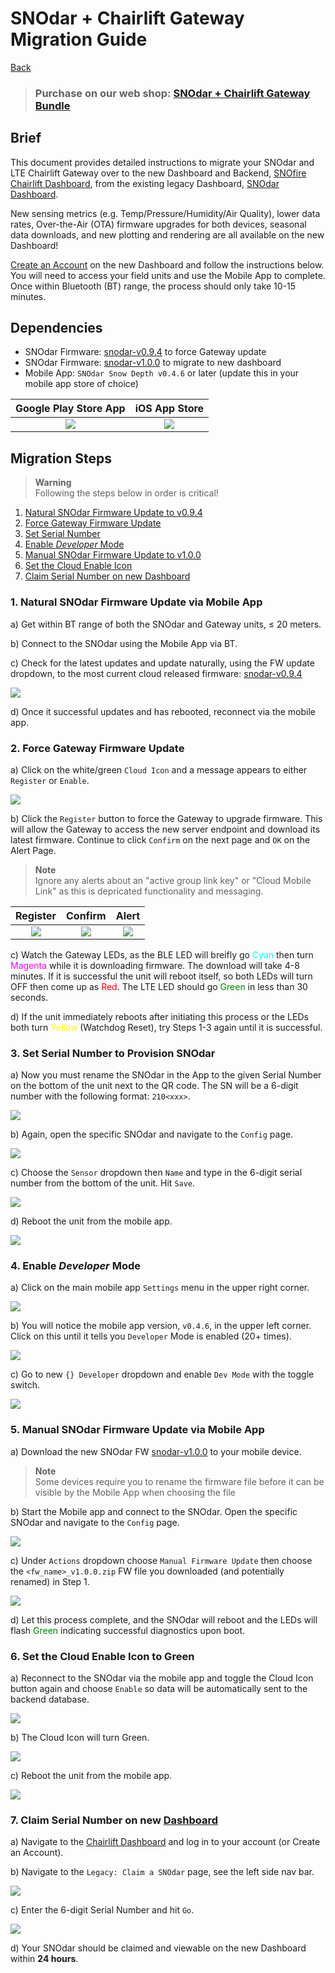# SNOdar + Chairlift Gateway Migration Guide

[Back](../)

> ### **Purchase on our web shop: [SNOdar + Chairlift Gateway Bundle](https://sensorlogic.store/collections/snow-science-instrumentation/products/snodar-chairlift-gateway?variant=42569883025563)**

## Brief

This document provides detailed instructions to migrate your SNOdar and LTE Chairlift Gateway over to the new Dashboard and Backend, [SNOfire Chairlift Dashboard](chairlift.snofire.io), from the existing legacy Dashboard, [SNOdar Dashboard](app.snodar.io). 

New sensing metrics (e.g. Temp/Pressure/Humidity/Air Quality), lower data rates, Over-the-Air (OTA) firmware upgrades for both devices, seasonal data downloads, and new plotting and rendering are all available on the new Dashboard!

[Create an Account](https://chairlift.snofire.io/auth) on the new Dashboard and follow the instructions below. You will need to access your field units and use the Mobile App to complete. Once within Bluetooth (BT) range, the process should only take 10-15 minutes.

## Dependencies

- SNOdar Firmware: [snodar-v0.9.4](https://github.com/SensorLogicInc/snodar-releases/releases/tag/0.9.4-beta) to force Gateway update
- SNOdar Firmware: [snodar-v1.0.0](https://www.dropbox.com/s/lmt0zs7a14w5snn/snodar_secure_dfu_esb_v1.0.0.zip?dl=1) to migrate to new dashboard
- Mobile App: `SNOdar Snow Depth v0.4.6` or later (update this in your mobile app store of choice)

Google Play Store App                                                                                  |  iOS App Store
:----------------------------------------------------------------------------------------------:|:----------------------------------------------------------------------------------:
[![](../assets/images/google-play-badge.png)](https://play.google.com/store/apps/details?id=com.snodar)   | [![](../assets/images/apple-app-store-badge.png)](https://apps.apple.com/us/app/snodar/id1584974884)

## Migration Steps

> __Warning__   
> Following the steps below in order is critical!

1. [Natural SNOdar Firmware Update to v0.9.4](#1-natural-snodar-firmware-update-via-mobile-app)
2. [Force Gateway Firmware Update](#2-force-gateway-firmware-update)
3. [Set Serial Number](#3-set-serial-number-to-provision-snodar)
4. [Enable _Developer_ Mode](#4-enable-developer-mode)
5. [Manual SNOdar Firmware Update to v1.0.0](#5-manual-snodar-firmware-update-via-mobile-app)
6. [Set the Cloud Enable Icon](#6-set-the-cloud-enable-icon-to-green)
7. [Claim Serial Number on new Dashboard](#7-claim-serial-number-on-new-dashboard)

### 1. Natural SNOdar Firmware Update via Mobile App

a) Get within BT range of both the SNOdar and Gateway units, &#x2264; 20 meters.

b) Connect to the SNOdar using the Mobile App via BT.

c) Check for the latest updates and update naturally, using the FW update dropdown, to the most current cloud released firmware: [snodar-v0.9.4](https://github.com/SensorLogicInc/snodar-releases/releases/tag/0.9.4-beta)

![](images/dfu_check_update.png)

d) Once it successful updates and has rebooted, reconnect via the mobile app.

### 2. Force Gateway Firmware Update

a) Click on the white/green `Cloud Icon` and a message appears to either `Register` or `Enable`.

![](images/mobile_cloud_icon_0.9.4.png)

b) Click the `Register` button to force the Gateway to upgrade firmware. This will allow the Gateway to access the new server endpoint and download its latest firmware. Continue to click `Confirm` on the next page and `OK` on the Alert Page.

> __Note__   
> Ignore any alerts about an "active group link key" or "Cloud Mobile Link" as this is  depricated functionality and messaging.

 Register                                    | Confirm                                     | Alert
:-------------------------------------------:|:-------------------------------------------:|:-------------------------------------------:
![](images/mobile_cloud_register_force.PNG)  | ![](images/mobile_cloud_confirm_force.PNG)  | ![](images/mobile_cloud_alert_force.PNG)

c) Watch the Gateway LEDs, as the BLE LED will breifly go <span style="color:cyan">Cyan</span> then turn <span style="color:magenta">Magenta</span> while it is downloading firmware. The download will take 4-8 minutes. If it is successful the unit will reboot itself, so both LEDs will turn OFF then come up as <span style="color:red">Red</span>. The LTE LED should go <span style="color:green">Green</span> in less than 30 seconds. 

d) If the unit immediately reboots after initiating this process or the LEDs both turn <span style="color:yellow">Yellow</span> (Watchdog Reset), try Steps 1-3 again until it is successful.

### 3. Set Serial Number to Provision SNOdar

a) Now you must rename the SNOdar in the App to the given Serial Number on the bottom of the unit next to the QR code. The SN will be a 6-digit number with the following format: `210<xxx>`.

![](images/sn_qr_code.png)

b) Again, open the specific SNOdar and navigate to the `Config` page.

![](images/view_toolbar_config.png)

c) Choose the `Sensor` dropdown then `Name` and type in the 6-digit serial number from the bottom of the unit. Hit `Save`.

![](images/view_config_name.png)

d) Reboot the unit from the mobile app.

![](images/snodar_restart.PNG)

### 4. Enable _Developer_ Mode

a) Click on the main mobile app `Settings` menu in the upper right corner.

 ![](images/main_app_settings.png)

b) You will notice the mobile app version, `v0.4.6`, in the upper left corner. Click on this until it tells you `Developer` Mode is enabled (20+ times).

![](images/settings_version.png)

c) Go to new `{} Developer` dropdown and enable `Dev Mode` with the toggle switch.

![](images/settings_dev_mode.png)

### 5. Manual SNOdar Firmware Update via Mobile App

a) Download the new SNOdar FW [snodar-v1.0.0](https://www.dropbox.com/s/lmt0zs7a14w5snn/snodar_secure_dfu_esb_v1.0.0.zip?dl=1) to your mobile device. 

> __Note__          
> Some devices require you to rename the firmware file before it can be visible by the Mobile App when choosing the file

b) Start the Mobile app and connect to the SNOdar. Open the specific SNOdar and navigate to the `Config` page.

![](images/view_toolbar_config.png)

c) Under `Actions` dropdown choose `Manual Firmware Update` then choose the `<fw_name>_v1.0.0.zip` FW file you downloaded (and potentially renamed) in Step 1.

![](images/fw_manual_update.png)

d) Let this process complete, and the SNOdar will reboot and the LEDs will flash <span style="color:green">Green</span> indicating successful diagnostics upon boot.

### 6. Set the Cloud Enable Icon to Green

a) Reconnect to the SNOdar via the mobile app and toggle the Cloud Icon button again and choose `Enable` so data will be automatically sent to the backend database.

![](images/mobile_cloud_enable_force.PNG)

b) The Cloud Icon will turn Green.

![](images/cloud_disable_enable.png)

c) Reboot the unit from the mobile app.

![](images/snodar_restart.PNG)

### 7. Claim Serial Number on new [Dashboard](chairlift.snofire.io)

a) Navigate to the [Chairlift Dashboard](chairlift.snofire.io) and log in to your account (or Create an Account).

b) Navigate to the `Legacy: Claim a SNOdar` page, see the left side nav bar.

![](images/legacy_claim_snodar.png)

c) Enter the 6-digit Serial Number and hit `Go`.

![](images/legacy_claim_snodar_go.png)

d) Your SNOdar should be claimed and viewable on the new Dashboard within __24 hours__.
